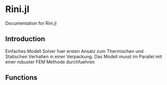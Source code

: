 # Rini.jl

Documentation for Rini.jl

## Introduction 

Einfaches Modell Solver fuer ersten Ansatz zum Thermischen und Statischen Verhalten in einer Verpackung. 
Das Modell musst im Parallel mit einer robuster FEM Methode durchfuehren

## Functions


